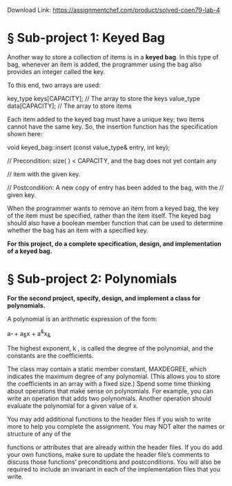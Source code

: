 Download Link: https://assignmentchef.com/product/solved-coen79-lab-4
<br>
<h1>§ Sub-project 1:<strong> Keyed Bag </strong></h1>




Another way to store a collection of items is in a <strong>keyed bag</strong>. In this type of bag, whenever an item is added, the programmer using the bag also provides an integer called the key.




To this end, two arrays are used:




key_type keys[CAPACITY];    // The array to store the keys         value_type data[CAPACITY];  // The array to store items







Each item added to the keyed bag must have a unique key; two items cannot have the same key. So, the insertion function has the specification shown here:




void keyed_bag::insert (const value_type&amp; entry, int key);

// Precondition: size( ) &lt; CAPACITY, and the bag does not yet contain any

// item with the given key.

// Postcondition: A new copy of entry has been added to the bag, with the // given key.




When the programmer wants to remove an item from a keyed bag, the key of the item must be specified, rather than the item itself. The keyed bag should also have a boolean member function that can be used to determine whether the bag has an item with a specified key.




<strong>For this project, do a complete specification, design, and implementation of a keyed bag. </strong>

<strong> </strong>

<strong> </strong>

<strong> </strong>

<h1>§ Sub-project 2:<strong> Polynomials </strong></h1>

<strong> </strong>

<strong>For the second project, specify, design, and implement a class for polynomials. </strong>

A polynomial is an arithmetic expression of the form:

a<sub>” </sub>+ a<sub>$</sub>x + a<sup>&amp;</sup>x<sub>&amp;</sub>




The highest exponent, k , is called the degree  of the polynomial, and the constants are the coefficients.




The class may contain a static member constant, MAXDEGREE, which indicates the maximum degree of any polynomial. (This allows you to store the coefficients in an array with a fixed size.) Spend some time thinking about operations that make sense on polynomials. For example, you can write an operation that adds two polynomials. Another operation should evaluate the polynomial for a given value of x.




You may add additional functions to the header files if you wish to write more to help you complete the assignment. You may NOT alter the names or structure of any of the







functions or attributes that are already within the header files. If you do add your own functions, make sure to update the header file’s comments to discuss those functions’ preconditions and postconditions. You will also be required to include an invariant in each of the implementation files that you write.


